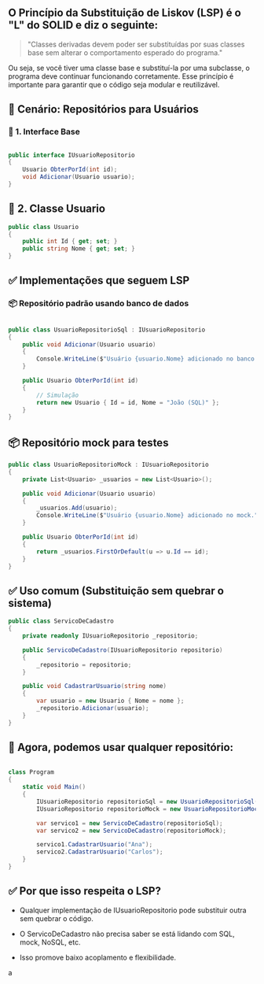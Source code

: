﻿## O Princípio da Substituição de Liskov (LSP) é o "L" do SOLID e diz o seguinte:
> "Classes derivadas devem poder ser substituídas por 
suas classes base sem alterar o comportamento esperado
do programa."

<p>
 Ou seja, se você tiver uma classe base e substituí-la por uma subclasse, o programa deve continuar funcionando corretamente.
 Esse princípio é importante para garantir que o código seja modular e reutilizável.
<p/>

## 🧩 Cenário: Repositórios para Usuários
### 🧱 1. Interface Base
```csharp

public interface IUsuarioRepositorio
{
    Usuario ObterPorId(int id);
    void Adicionar(Usuario usuario);
}

```

## 🧍 2. Classe Usuario

```csharp
public class Usuario
{
    public int Id { get; set; }
    public string Nome { get; set; }
}
```

## ✅ Implementações que seguem LSP
### 📦 Repositório padrão usando banco de dados
```csharp

public class UsuarioRepositorioSql : IUsuarioRepositorio
{
    public void Adicionar(Usuario usuario)
    {
        Console.WriteLine($"Usuário {usuario.Nome} adicionado no banco SQL.");
    }

    public Usuario ObterPorId(int id)
    {
        // Simulação
        return new Usuario { Id = id, Nome = "João (SQL)" };
    }
}
```
##  📦 Repositório mock para testes
```csharp
public class UsuarioRepositorioMock : IUsuarioRepositorio
{
    private List<Usuario> _usuarios = new List<Usuario>();

    public void Adicionar(Usuario usuario)
    {
        _usuarios.Add(usuario);
        Console.WriteLine($"Usuário {usuario.Nome} adicionado no mock.");
    }

    public Usuario ObterPorId(int id)
    {
        return _usuarios.FirstOrDefault(u => u.Id == id);
    }
}

```
## ✅ Uso comum (Substituição sem quebrar o sistema)

```csharp
public class ServicoDeCadastro
{
    private readonly IUsuarioRepositorio _repositorio;

    public ServicoDeCadastro(IUsuarioRepositorio repositorio)
    {
        _repositorio = repositorio;
    }

    public void CadastrarUsuario(string nome)
    {
        var usuario = new Usuario { Nome = nome };
        _repositorio.Adicionar(usuario);
    }
}

```

## 📌 Agora, podemos usar qualquer repositório:

```csharp

class Program
{
    static void Main()
    {
        IUsuarioRepositorio repositorioSql = new UsuarioRepositorioSql();
        IUsuarioRepositorio repositorioMock = new UsuarioRepositorioMock();

        var servico1 = new ServicoDeCadastro(repositorioSql);
        var servico2 = new ServicoDeCadastro(repositorioMock);

        servico1.CadastrarUsuario("Ana");
        servico2.CadastrarUsuario("Carlos");
    }
}

```


## ✅ Por que isso respeita o LSP?

- Qualquer implementação de IUsuarioRepositorio pode substituir outra sem quebrar o código.

- O ServicoDeCadastro não precisa saber se está lidando com SQL, mock, NoSQL, etc.

- Isso promove baixo acoplamento e flexibilidade.


a

